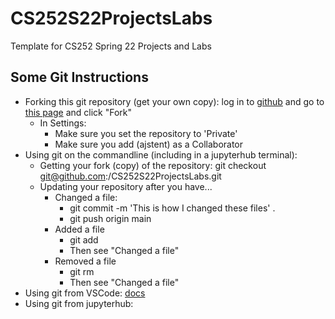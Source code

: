 # CS252S22ProjectsLabs
Template for CS252 Spring 22 Projects and Labs

Some Git Instructions
---------------------

* Forking this git repository (get your own copy): log in to [github](https://github.com) and go to [this page](https://github.com/ajstent/CS252S22ProjectsLabs) and click "Fork"
  * In Settings:
    * Make sure you set the repository to 'Private'
    * Make sure you add (ajstent) as a Collaborator
* Using git on the commandline (including in a jupyterhub terminal):
  * Getting your fork (copy) of the repository: git checkout git@github.com:<yourusername>/CS252S22ProjectsLabs.git
  * Updating your repository after you have...
    * Changed a file: 
      * git commit -m 'This is how I changed these files' .
      * git push origin main
    * Added a file
      * git add <file I added>
      * Then see "Changed a file"
    * Removed a file
      * git rm <file I want to go away>
      * Then see "Changed a file"
* Using git from VSCode: [docs](https://docs.microsoft.com/en-us/learn/modules/use-git-from-vs-code/)
* Using git from jupyterhub:
